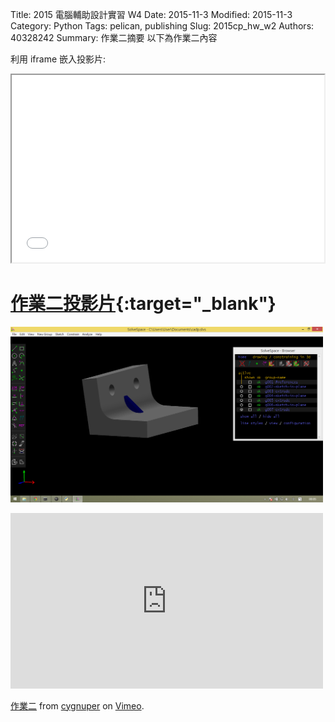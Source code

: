 Title: 2015 電腦輔助設計實習 W4
Date: 2015-11-3
Modified: 2015-11-3
Category: Python
Tags: pelican, publishing
Slug: 2015cp_hw_w2
Authors: 40328242
Summary: 作業二摘要
以下為作業二內容

利用 iframe 嵌入投影片:

<iframe src="simplest2.html" width="500" height="300"></iframe>

[作業二投影片](simplest2.html){:target="_blank"}
============

<img src="images/solvespace.png" width="500" alt=""></img>

<iframe src="https://player.vimeo.com/video/142707755" width="500" height="281" frameborder="0" webkitallowfullscreen mozallowfullscreen allowfullscreen></iframe> <p><a href="https://vimeo.com/142707755">作業二</a> from <a href="https://vimeo.com/user44912565">cygnuper</a> on <a href="https://vimeo.com">Vimeo</a>.</p>